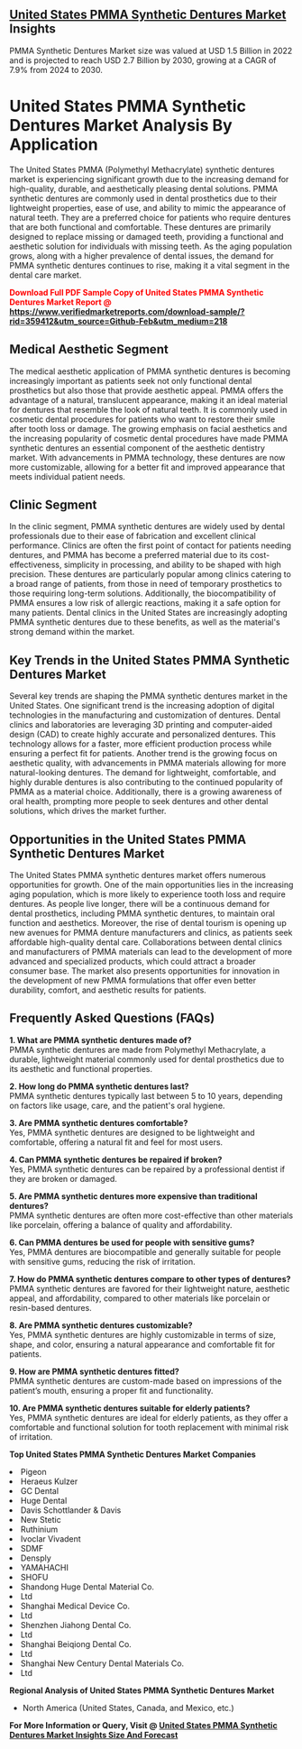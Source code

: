 <h2><a href="https://www.verifiedmarketreports.com/download-sample/?rid=359412&amp;utm_source=Github-Feb&amp;utm_medium=218" target="_blank">United States PMMA Synthetic Dentures Market</a> Insights</h2><p>PMMA Synthetic Dentures Market size was valued at USD 1.5 Billion in 2022 and is projected to reach USD 2.7 Billion by 2030, growing at a CAGR of 7.9% from 2024 to 2030.</p><p> <h1>United States PMMA Synthetic Dentures Market Analysis By Application</h1> <p>The United States PMMA (Polymethyl Methacrylate) synthetic dentures market is experiencing significant growth due to the increasing demand for high-quality, durable, and aesthetically pleasing dental solutions. PMMA synthetic dentures are commonly used in dental prosthetics due to their lightweight properties, ease of use, and ability to mimic the appearance of natural teeth. They are a preferred choice for patients who require dentures that are both functional and comfortable. These dentures are primarily designed to replace missing or damaged teeth, providing a functional and aesthetic solution for individuals with missing teeth. As the aging population grows, along with a higher prevalence of dental issues, the demand for PMMA synthetic dentures continues to rise, making it a vital segment in the dental care market. <b><p><span class=""><span style="color: #ff0000;"><strong>Download Full PDF Sample Copy of United States PMMA Synthetic Dentures Market Report</strong> @ </span><a href="https://www.verifiedmarketreports.com/download-sample/?rid=359412&amp;utm_source=Github-Feb&amp;utm_medium=218" target="_blank">https://www.verifiedmarketreports.com/download-sample/?rid=359412&amp;utm_source=Github-Feb&amp;utm_medium=218</a></span></p></b></p> <h2>Medical Aesthetic Segment</h2> <p>The medical aesthetic application of PMMA synthetic dentures is becoming increasingly important as patients seek not only functional dental prosthetics but also those that provide aesthetic appeal. PMMA offers the advantage of a natural, translucent appearance, making it an ideal material for dentures that resemble the look of natural teeth. It is commonly used in cosmetic dental procedures for patients who want to restore their smile after tooth loss or damage. The growing emphasis on facial aesthetics and the increasing popularity of cosmetic dental procedures have made PMMA synthetic dentures an essential component of the aesthetic dentistry market. With advancements in PMMA technology, these dentures are now more customizable, allowing for a better fit and improved appearance that meets individual patient needs.</p> <h2>Clinic Segment</h2> <p>In the clinic segment, PMMA synthetic dentures are widely used by dental professionals due to their ease of fabrication and excellent clinical performance. Clinics are often the first point of contact for patients needing dentures, and PMMA has become a preferred material due to its cost-effectiveness, simplicity in processing, and ability to be shaped with high precision. These dentures are particularly popular among clinics catering to a broad range of patients, from those in need of temporary prosthetics to those requiring long-term solutions. Additionally, the biocompatibility of PMMA ensures a low risk of allergic reactions, making it a safe option for many patients. Dental clinics in the United States are increasingly adopting PMMA synthetic dentures due to these benefits, as well as the material's strong demand within the market.</p> <h2>Key Trends in the United States PMMA Synthetic Dentures Market</h2> <p>Several key trends are shaping the PMMA synthetic dentures market in the United States. One significant trend is the increasing adoption of digital technologies in the manufacturing and customization of dentures. Dental clinics and laboratories are leveraging 3D printing and computer-aided design (CAD) to create highly accurate and personalized dentures. This technology allows for a faster, more efficient production process while ensuring a perfect fit for patients. Another trend is the growing focus on aesthetic quality, with advancements in PMMA materials allowing for more natural-looking dentures. The demand for lightweight, comfortable, and highly durable dentures is also contributing to the continued popularity of PMMA as a material choice. Additionally, there is a growing awareness of oral health, prompting more people to seek dentures and other dental solutions, which drives the market further.</p> <h2>Opportunities in the United States PMMA Synthetic Dentures Market</h2> <p>The United States PMMA synthetic dentures market offers numerous opportunities for growth. One of the main opportunities lies in the increasing aging population, which is more likely to experience tooth loss and require dentures. As people live longer, there will be a continuous demand for dental prosthetics, including PMMA synthetic dentures, to maintain oral function and aesthetics. Moreover, the rise of dental tourism is opening up new avenues for PMMA denture manufacturers and clinics, as patients seek affordable high-quality dental care. Collaborations between dental clinics and manufacturers of PMMA materials can lead to the development of more advanced and specialized products, which could attract a broader consumer base. The market also presents opportunities for innovation in the development of new PMMA formulations that offer even better durability, comfort, and aesthetic results for patients.</p> <h2>Frequently Asked Questions (FAQs)</h2> <p><b>1. What are PMMA synthetic dentures made of?</b><br> PMMA synthetic dentures are made from Polymethyl Methacrylate, a durable, lightweight material commonly used for dental prosthetics due to its aesthetic and functional properties.</p> <p><b>2. How long do PMMA synthetic dentures last?</b><br> PMMA synthetic dentures typically last between 5 to 10 years, depending on factors like usage, care, and the patient's oral hygiene.</p> <p><b>3. Are PMMA synthetic dentures comfortable?</b><br> Yes, PMMA synthetic dentures are designed to be lightweight and comfortable, offering a natural fit and feel for most users.</p> <p><b>4. Can PMMA synthetic dentures be repaired if broken?</b><br> Yes, PMMA synthetic dentures can be repaired by a professional dentist if they are broken or damaged.</p> <p><b>5. Are PMMA synthetic dentures more expensive than traditional dentures?</b><br> PMMA synthetic dentures are often more cost-effective than other materials like porcelain, offering a balance of quality and affordability.</p> <p><b>6. Can PMMA dentures be used for people with sensitive gums?</b><br> Yes, PMMA dentures are biocompatible and generally suitable for people with sensitive gums, reducing the risk of irritation.</p> <p><b>7. How do PMMA synthetic dentures compare to other types of dentures?</b><br> PMMA synthetic dentures are favored for their lightweight nature, aesthetic appeal, and affordability, compared to other materials like porcelain or resin-based dentures.</p> <p><b>8. Are PMMA synthetic dentures customizable?</b><br> Yes, PMMA synthetic dentures are highly customizable in terms of size, shape, and color, ensuring a natural appearance and comfortable fit for patients.</p> <p><b>9. How are PMMA synthetic dentures fitted?</b><br> PMMA synthetic dentures are custom-made based on impressions of the patient’s mouth, ensuring a proper fit and functionality.</p> <p><b>10. Are PMMA synthetic dentures suitable for elderly patients?</b><br> Yes, PMMA synthetic dentures are ideal for elderly patients, as they offer a comfortable and functional solution for tooth replacement with minimal risk of irritation.</p> </p><p><strong>Top United States PMMA Synthetic Dentures Market Companies</strong></p><div data-test-id=""><p><li>Pigeon</li><li> Heraeus Kulzer</li><li> GC Dental</li><li> Huge Dental</li><li> Davis Schottlander & Davis</li><li> New Stetic</li><li> Ruthinium</li><li> Ivoclar Vivadent</li><li> SDMF</li><li> Densply</li><li> YAMAHACHI</li><li> SHOFU</li><li> Shandong Huge Dental Material Co.</li><li>Ltd</li><li> Shanghai Medical Device Co.</li><li> Ltd</li><li> Shenzhen Jiahong Dental Co.</li><li> Ltd</li><li> Shanghai Beiqiong Dental Co.</li><li> Ltd</li><li> Shanghai New Century Dental Materials Co.</li><li> Ltd</li></p><div><strong>Regional Analysis of&nbsp;United States PMMA Synthetic Dentures Market</strong></div><ul><li dir="ltr"><p dir="ltr">North America&nbsp;(United States, Canada, and Mexico, etc.)</p></li></ul><p><strong>For More Information or Query, Visit @&nbsp;</strong><strong><a href="https://www.verifiedmarketreports.com/product/pmma-synthetic-dentures-market/?utm_source=Github-Feb&amp;utm_medium=218" target="_blank">United States PMMA Synthetic Dentures Market Insights Size And Forecast</a></strong></p></div>
